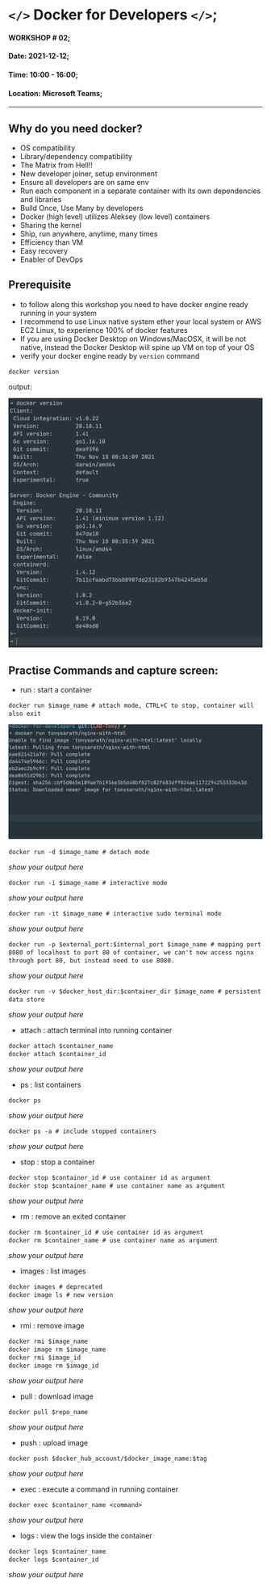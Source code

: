 # `</>` Docker for Developers `</>`;

#### WORKSHOP # 02;
#### Date: 2021-12-12;
#### Time: 10:00 - 16:00;
#### Location: Microsoft Teams;

---

## Why do you need docker?

- OS compatibility
- Library/dependency compatibility
- The Matrix from Hell!!
- New developer joiner, setup environment
- Ensure all developers are on same env
- Run each component in a separate container with its own dependencies and libraries
- Build Once, Use Many by developers
- Docker (high level) utilizes Aleksey (low level) containers
- Sharing the kernel
- Ship, run anywhere, anytime, many times
- Efficiency than VM
- Easy recovery
- Enabler of DevOps

## Prerequisite 

- to follow along this workshop you need to have docker engine ready running in your system
- I recommend to use Linux native system ether your local system or AWS EC2 Linux, to experience 100% of docker features
- If you are using Docker Desktop on Windows/MacOSX, it will be not native, instead the Docker Desktop will spine up VM on top of your OS
- verify your docker engine ready by `version` command

```shell
docker version
```

output:

![docker-version](screenshots/docker-version.png)

## Practise Commands and capture screen:

- run : start a container

```shell
docker run $image_name # attach mode, CTRL+C to stop, container will also exit
```

![docker-run-attach-mode](screenshots/docker-run-attach-mode.png)

```shell
docker run -d $image_name # detach mode
```

_show your output here_

```shell
docker run -i $image_name # interactive mode
```

_show your output here_

```shell
docker run -it $image_name # interactive sudo terminal mode
```

_show your output here_

```shell
docker run -p $external_port:$internal_port $image_name # mapping port 8080 of localhost to port 80 of container, we can't now access nginx through port 80, but instead need to use 8080.
```

_show your output here_

```shell
docker run -v $docker_host_dir:$container_dir $image_name # persistent data store
```

_show your output here_

- attach : attach terminal into running container

```shell
docker attach $container_name
docker attach $container_id
```

_show your output here_

- ps : list containers

```shell
docker ps
```

_show your output here_

```shell
docker ps -a # include stopped containers
```

_show your output here_

- stop : stop a container

```shell
docker stop $container_id # use container id as argument
docker stop $container_name # use container name as argument
```

_show your output here_

- rm : remove an exited container

```shell
docker rm $container_id # use container id as argument
docker rm $container_name # use container name as argument
```

_show your output here_

- images : list images

```shell
docker images # deprecated
docker image ls # new version
```

_show your output here_

- rmi : remove image

```shell
docker rmi $image_name
docker image rm $image_name
docker rmi $image_id
docker image rm $image_id
```

_show your output here_

- pull : download image

```shell
docker pull $repo_name
```

_show your output here_

- push : upload image

```shell
docker push $docker_hub_account/$docker_image_name:$tag
```

_show your output here_

- exec : execute a command in running container

```shell
docker exec $container_name <command>
```

_show your output here_

- logs : view the logs inside the container

```shell
docker logs $container_name
docker logs $container_id
```

_show your output here_
